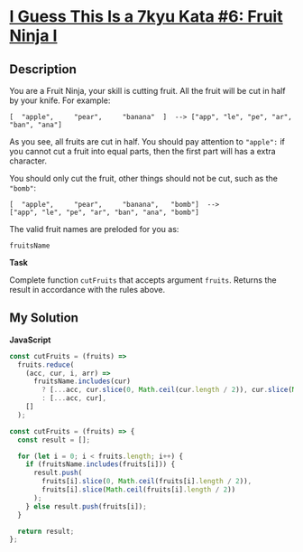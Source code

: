 # [I Guess This Is a 7kyu Kata #6: Fruit Ninja I](https://www.codewars.com/kata/57d60363a65454701d000e11)

## Description

You are a Fruit Ninja, your skill is cutting fruit. All the fruit will be cut in half by your knife. For example:

```
[  "apple",     "pear",     "banana"  ]  --> ["app", "le", "pe", "ar", "ban", "ana"]
```

As you see, all fruits are cut in half. You should pay attention to `"apple":` if you cannot cut a fruit into equal parts, then the first part will has a extra character.

You should only cut the fruit, other things should not be cut, such as the `"bomb"`:

```
[  "apple",     "pear",     "banana",   "bomb"]  -->
["app", "le", "pe", "ar", "ban", "ana", "bomb"]
```

The valid fruit names are preloded for you as:

```
fruitsName
```

**Task**

Complete function `cutFruits` that accepts argument `fruits`. Returns the result in accordance with the rules above.

## My Solution

**JavaScript**

```js
const cutFruits = (fruits) =>
  fruits.reduce(
    (acc, cur, i, arr) =>
      fruitsName.includes(cur)
        ? [...acc, cur.slice(0, Math.ceil(cur.length / 2)), cur.slice(Math.ceil(cur.length / 2))]
        : [...acc, cur],
    []
  );
```

```js
const cutFruits = (fruits) => {
  const result = [];

  for (let i = 0; i < fruits.length; i++) {
    if (fruitsName.includes(fruits[i])) {
      result.push(
        fruits[i].slice(0, Math.ceil(fruits[i].length / 2)),
        fruits[i].slice(Math.ceil(fruits[i].length / 2))
      );
    } else result.push(fruits[i]);
  }

  return result;
};
```
